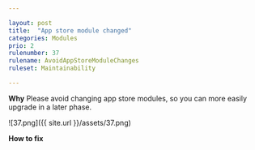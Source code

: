 ```yaml
---

layout: post
title:  "App store module changed"
categories: Modules
prio: 2
rulenumber: 37
rulename: AvoidAppStoreModuleChanges
ruleset: Maintainability

---
```


**Why**
Please avoid changing app store modules, so you can more easily upgrade in a later phase.

![37.png]({{ site.url }}/assets/37.png)

**How to fix**
